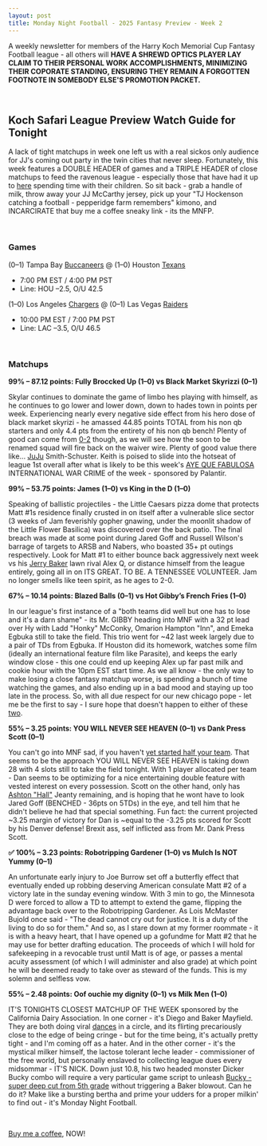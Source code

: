 ```yaml
---
layout: post
title: Monday Night Football - 2025 Fantasy Preview - Week 2
---
```


A weekly newsletter for members of the Harry Koch Memorial Cup Fantasy Football league - all others will **HAVE A SHREWD OPTICS PLAYER LAY CLAIM TO THEIR PERSONAL WORK ACCOMPLISHMENTS, MINIMIZING THEIR COPORATE STANDING, ENSURING THEY REMAIN A FORGOTTEN FOOTNOTE IN SOMEBODY ELSE'S PROMOTION PACKET.**

<br/>

## Koch Safari League Preview Watch Guide for Tonight

A lack of tight matchups in week one left us with a real sickos only audience for JJ's coming out party in the twin cities that never sleep. Fortunately, this week features a DOUBLE HEADER of games and a TRIPLE HEADER of close matchups to feed the ravenous league - especially those that have had it up to [here](https://www.reddit.com/r/spaceporn/comments/xy1d00/the_tallest_mountain_in_the_solar_system_olympus/) spending time with their children. So sit back - grab a handle of milk, throw away your JJ McCarthy jersey, pick up your "TJ Hockenson catching a football - pepperidge farm remembers" kimono, and INCARCIRATE that buy me a coffee sneaky link - its the MNFP.

<br/>

### Games

(0–1) Tampa Bay [Buccaneers](https://i.ytimg.com/vi/Xpoh7eY7soY/maxresdefault.jpg) @ (1–0) Houston [Texans](https://photos.app.goo.gl/adzPuM6qepSraQDC8)  
* 7:00 PM EST / 4:00 PM PST  
* Line: HOU –2.5, O/U 42.5

(1–0) Los Angeles [Chargers](https://na.rdcpix.com/294671405/b57cb3fe060b4e365f4756e99b2b4287w-c260972xd-w928_q80.jpg) @ (0–1) Las Vegas [Raiders](https://disney.images.edge.bamgrid.com/ripcut-delivery/v2/variant/disney/f6bf3c5a-8cb4-478a-93c9-d23919fbdab1/compose?aspectRatio=1.78&format=webp&width=1200)  
* 10:00 PM EST / 7:00 PM PST  
* Line: LAC –3.5, O/U 46.5

<br/>


### Matchups

**99% – 87.12 points: Fully Broccked Up (1–0) vs Black Market Skyrizzi (0–1)** 

Skylar continues to dominate the game of limbo hes playing with himself, as he continues to go lower and lower down, down to hades town in points per week. Experiencing nearly every negative side effect from his hero dose of black market skyrizi - he amassed 44.85 points TOTAL from his non qb starters and only 4.4 pts from the entirety of his non qb bench! Plenty of good can come from [0-2](https://images2.minutemediacdn.com/image/upload/c_fill,w_1200,ar_16:9,f_auto,q_auto,g_auto/shape/cover/sport/ed57cef0fc1283cf92eadace6ab662f08507799dc76309f837d8f97255dc19e4.jpg) though, as we will see how the soon to be renamed squad will fire back on the waiver wire. Plenty of good value there like... [JuJu](https://pbs.twimg.com/media/FOpWU26X0AMwijz.jpg:large) Smith-Schuster. Keith is poised to slide into the hotseat of league 1st overall after what is likely to be this week's [AYE QUE FABULOSA](https://i.pinimg.com/736x/db/ad/83/dbad832ef123fc27df1245f309258872.jpg) INTERNATIONAL WAR CRIME of the week - sponsored by Palantir. 

**99% – 53.75 points: James (1–0) vs King in the D (1–0)**  

Speaking of ballistic projectiles - the Little Caesars pizza dome that protects Matt #1s residence finally crusted in on itself after a vulnerable slice sector (3 weeks of Jam feverishly gopher gnawing, under the moonlit shadow of the Little Flower Basilica) was discovered over the back patio. The final breach was made at some point during Jared Goff and Russell Wilson's barrage of targets to ARSB and Nabers, who boasted 35+ pt outings respectively. Look for Matt #1 to either bounce back aggressively next week vs his [Jerry Baker](https://m.media-amazon.com/images/I/71Xr3HpQivL._UF1000,1000_QL80_.jpg) lawn rival Alex Q, or distance himself from the league entirely, going all in on ITS GREAT. TO BE. A TENNESSEE VOLUNTEER. Jam no longer smells like teen spirit, as he ages to 2-0.

**67% – 10.14 points: Blazed Balls (0–1) vs Hot Gibby’s French Fries (1–0)**  

In our league's first instance of a "both teams did well but one has to lose and it's a darn shame" - its Mr. GIBBY heading into MNF with a 32 pt lead over Hy with Ladd "Honky" McConky, Omarion Hampton "Inn", and Emeka Egbuka still to take the field. This trio went for ~42 last week largely due to a pair of TDs from Egbuka. If Houston did its homework, watches some film (ideally an international feature film like Parasite), and keeps the early window close - this one could end up keeping Alex up far past milk and cookie hour with the 10pm EST start time. As we all know - the only way to make losing a close fantasy matchup worse, is spending a bunch of time watching the games, and also ending up in a bad mood and staying up too late in the process. So, with all due respect for our new chicago pope - let me be the first to say - I sure hope that doesn't happen to either of these [two](https://media0.giphy.com/media/v1.Y2lkPTZjMDliOTUycGRobXpqaHVtOHM4aG5oczl4cjk2ZWRrdGdpeDE1MHJrbHN3YWczZyZlcD12MV9naWZzX3NlYXJjaCZjdD1n/6ra84Uso2hoir3YCgb/giphy.gif).   

**55% – 3.25 points: YOU WILL NEVER SEE HEAVEN (0–1) vs Dank Press Scott (0–1)**  

You can't go into MNF sad, if you haven't [yet started half your team](https://cdn-useast1.kapwing.com/static/templates/roll-safe-think-about-it-meme-template-full-167256c5.webp). That seems to be the approach YOU WILL NEVER SEE HEAVEN is taking down 28 with 4 slots still to take the field tonight. With 1 player allocated per team - Dan seems to be optimizing for a nice entertaining double feature with vested interest on every possession. Scott on the other hand, only has [Ashton "Hall"](https://i.makeagif.com/media/5-23-2025/BxzJ17.gif) Jeanty remaining, and is hoping that he wont have to look Jared Goff (BENCHED - 36pts on 5TDs) in the eye, and tell him that he didn't believe he had that special something. Fun fact: the current projected ~3.25 margin of victory for Dan is ~equal to the -3.25 pts scored for Scott by his Denver defense! Brexit ass, self inflicted ass from Mr. Dank Press Scott.  

**✅ 100% – 3.23 points: Robotripping Gardener (1–0) vs Mulch Is NOT Yummy (0–1)**  

An unfortunate early injury to Joe Burrow set off a butterfly effect that eventually ended up robbing deserving American consulate Matt #2 of a victory late in the sunday evening window. With 3 min to go, the Minnesota D were forced to allow a TD to attempt to extend the game, flipping the advantage back over to the Robotripping Gardener. As Lois McMaster Bujold once said - "The dead cannot cry out for justice. It is a duty of the living to do so for them." And so, as I stare down at my former roommate - it is with a heavy heart, that I have opened up a gofundme for Matt #2 that he may use for better drafting education. The proceeds of which I will hold for safekeeping in a revocable trust until Matt is of age, or passes a mental acuity assessment (of which I will administer and also grade) at which point he will be deemed ready to take over as steward of the funds. This is my solemn and selfless vow.

**55% – 2.48 points: Oof ouchie my dignity (0–1) vs Milk Men (1–0)**  

IT'S TONIGHTS CLOSEST MATCHUP OF THE WEEK sponsored by the California Dairy Association. In one corner - it's Diego and Baker Mayfield. They are both doing viral [dances](https://media.tenor.com/5xN8Xf1ioNsAAAAM/baker-dance.gif) in a circle, and its flirting precariously close to the edge of being cringe - but for the time being, it's actually pretty tight - and I'm coming off as a hater. And in the other corner - it's the mystical milker himself, the lactose tolerant leche leader - commissioner of the free world, but personally enslaved to collecting league dues every midsommar - IT'S NICK. Down just 10.8, his two headed monster Dicker Bucky combo will require a very particular game script to unleash [Bucky - super deep cut from 5th grade](https://palmdb.net/app/bucky-palm) without triggering a Baker blowout. Can he do it? Make like a bursting bertha and prime your udders for a proper milkin' to find out - it's Monday Night Football.  

<br/>

[Buy me a coffee](https://buymeacoffee.com/pdubslax), NOW!

<br/>
